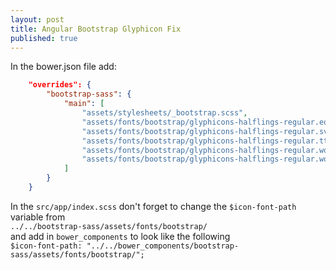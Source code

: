 ```yaml
---
layout: post
title: Angular Bootstrap Glyphicon Fix
published: true
---
```


In the bower.json file add:  
	
```json
	"overrides": {
		"bootstrap-sass": {
			"main": [
				"assets/stylesheets/_bootstrap.scss",
				"assets/fonts/bootstrap/glyphicons-halflings-regular.eot",
				"assets/fonts/bootstrap/glyphicons-halflings-regular.svg",
				"assets/fonts/bootstrap/glyphicons-halflings-regular.ttf",
				"assets/fonts/bootstrap/glyphicons-halflings-regular.woff",
				"assets/fonts/bootstrap/glyphicons-halflings-regular.woff2"
			]
		}
	}
```

In the `src/app/index.scss` don't forget to change the `$icon-font-path` variable from  
`../../bootstrap-sass/assets/fonts/bootstrap/`  
and add in `bower_components` to look like the following  
`$icon-font-path: "../../bower_components/bootstrap-sass/assets/fonts/bootstrap/";`

